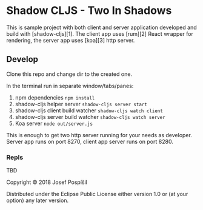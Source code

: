 # Shadow CLJS - Two In Shadows

This is sample project with both client and server application developed and
build with [shadow-cljs][1]. The client app uses [rum][2] React wrapper for
rendering, the server app uses [koa][3] http server. 

## Develop

Clone this repo and change dir to the created one.

In the terminal run in separate window/tabs/panes:

1. npm dependencies `npm install`
2. shadow-cljs helper server `shadow-cljs server start`
3. shadow-cljs client build watcher `shadow-cljs watch client`
4. shadow-cljs server build watcher `shadow-cljs watch server`
5. Koa server `node out/server.js`

This is enough to get two http server running for your needs as developer.
Server app runs on port 8270, client app server runs on port 8280.

### Repls

TBD

Copyright © 2018 Josef Pospíšil

Distributed under the Eclipse Public License either version 1.0 or (at your
option) any later version.
